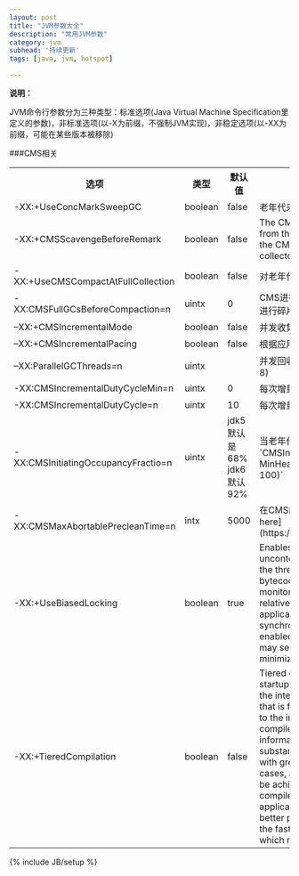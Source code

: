 ```yaml
---
layout: post
title: "JVM参数大全"
description: "常用JVM参数"
category: jvm
subhead: '持续更新'
tags: [java, jvm, hotspot]

---
```


**说明：**
	
JVM命令行参数分为三种类型：标准选项(Java Virtual Machine Specification里定义的参数)，非标准选项(以-X为前缀，不强制JVM实现)，非稳定选项(以-XX为前缀，可能在某些版本被移除)

###CMS相关
<table class="table table-bordered table-striped table-condensed">
   <tr>
      <th>选项</th>
      <th>类型</th>
      <th>默认值</th>
      <th>备注</th>
   </tr>
   <tr>
      <td>-XX:+UseConcMarkSweepGC</td>
      <td>boolean</td>
      <td>false</td>
      <td>老年代采用CMS收集器收集</td>
   </tr>
   <tr>
      <td>-XX:+CMSScavengeBeforeRemark</td>
      <td>boolean</td>
      <td>false</td>
      <td>The CMSScavengeBeforeRemark forces scavenge invocation from the CMS-remark phase (from within the VM thread as the CMS-remark operation is executed in the foreground collector).</td>
   </tr>
   <tr>
      <td>-XX:+UseCMSCompactAtFullCollection</td>
      <td>boolean</td>
      <td>false</td>
      <td>对老年代进行压缩，可以消除碎片，但是可能会带来性能消耗</td>
   </tr>
   <tr>
      <td>-XX:CMSFullGCsBeforeCompaction=n</td>
      <td>uintx</td>
      <td>0</td>
      <td>CMS进行n次full gc后进行一次压缩。如果n=0,每次full gc后都会进行碎片压缩。如果n=0,每次full gc后都会进行碎片压缩</td>
   </tr>
   <tr>
      <td>–XX:+CMSIncrementalMode</td>
      <td>boolean</td>
      <td>false</td>
      <td>并发收集递增进行，周期性把cpu资源让给正在运行的应用</td>
   </tr>
   <tr>
      <td>–XX:+CMSIncrementalPacing</td>
      <td>boolean</td>
      <td>false</td>
      <td>根据应用程序的行为自动调整每次执行的垃圾回收任务的数量</td>
   </tr>
   <tr>
      <td>–XX:ParallelGCThreads=n</td>
      <td>uintx</td>
      <td></td>
      <td>并发回收线程数量：(ncpus &lt;= 8) ? ncpus : 3 + ((ncpus * 5) / 8)</td>
   </tr>
   <tr>
      <td>-XX:CMSIncrementalDutyCycleMin=n</td>
      <td>uintx</td>
      <td>0</td>
      <td>每次增量回收垃圾的占总垃圾回收任务的最小比例</td>
   </tr>
   <tr>
      <td>-XX:CMSIncrementalDutyCycle=n</td>
      <td>uintx</td>
      <td>10</td>
      <td>每次增量回收垃圾的占总垃圾回收任务的比例</td>
   </tr>
   <tr>
      <td>-XX:CMSInitiatingOccupancyFractio=n</td>
      <td>uintx</td>
      <td>jdk5 默认是68% jdk6默认92%</td>
      <td>当老年代内存使用达到n%,开始回收。`CMSInitiatingOccupancyFraction = (100 - MinHeapFreeRatio) + (CMSTriggerRatio * MinHeapFreeRatio / 100)`</td>
   </tr>
   <tr>
      <td>-XX:CMSMaxAbortablePrecleanTime=n</td>
      <td>intx</td>
      <td>5000</td>
      <td>在CMS的preclean阶段开始前，等待minor gc的最大时间。[see here](https://blogs.oracle.com/jonthecollector/entry/did_you_know) </td>
   </tr>
     <tr>
      <td>-XX:+UseBiasedLocking </td>
      <td>boolean</td>
      <td>true</td>
      <td>Enables a technique for improving the performance of uncontended synchronization. An object is "biased" toward the thread which first acquires its monitor via a `monitorenter` bytecode or synchronized method invocation; subsequent monitor-related operations performed by that thread are relatively much faster on multiprocessor machines. Some applications with significant amounts of uncontended synchronization may attain significant speedups with this flag enabled; some applications with certain patterns of locking may see slowdowns, though attempts have been made to minimize the negative impact.</td>
   </tr>
   <tr>
      <td>-XX:+TieredCompilation</td>
      <td>boolean</td>
      <td>false</td>
      <td>
      Tiered compilation, introduced in Java SE 7, brings client startup speeds to the server VM. Normally, a server VM uses the interpreter to collect profiling information about methods that is fed into the compiler. In the tiered scheme, in addition to the interpreter, the client compiler is used to generate compiled versions of methods that collect profiling information about themselves. Since the compiled code is substantially faster than the interpreter, the program executes with greater performance during the profiling phase. In many cases, a startup that is even faster than with the client VM can be achieved because the final code produced by the server compiler may be already available during the early stages of application initialization. The tiered scheme can also achieve better peak performance than a regular server VM because the faster profiling phase allows a longer period of profiling, which may yield better optimization.
      </td>
   </tr>
</table>


{% include JB/setup %}
